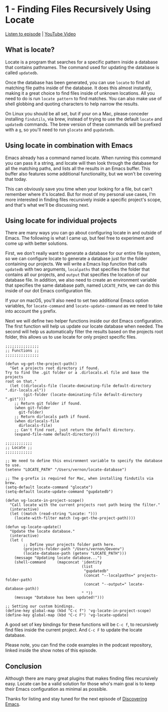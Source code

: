 # 1 - Finding Files Recursively Using Locate

[Listen to episode](https://www.discovering-emacs.com/2134279/12265945-1-finding-files-recursively-using-locate) | [YouTube Video](https://youtu.be/Qz8O9XWKFwM)

## What is locate?

Locate is a program that searches for a specific pattern inside a database that contains pathnames. The command used for updating the database is called `updatedb`.

Once the database has been generated, you can use `locate` to find all matching file paths inside of the database. It does this almost instantly, making it a great choice to find files inside of unknown locations. All you need to do is run `locate pattern` to find matches. You can also make use of shell globbing and quoting characters to help narrow the results.

On Linux you should be all set, but if your on a Mac, please conceder installing `findutils`, via brew, instead of trying to use the default `locate` and `updatedb` commands. The brew version of these commands will be prefixed with a `g`, so you'll need to run `glocate` and `gupdatedb`.

## Using locate in combination with Emacs

Emacs already has a command named locate. When running this command you can pass it a string, and locate will then look through the database for all the matching paths, and lists all the results in an Emacs buffer. This buffer also features some additional functionality, but we won't be covering that today.

This can obviously save you time when your looking for a file, but can't remember where it's located. But for most of my personal use cases, I'm more interested in finding files recursively inside a specific project's scope, and that's what we'll be discussing next.

## Using locate for individual projects

There are many ways you can go about configuring locate in and outside of Emacs. The following is what I came up, but feel free to experiment and come up with better solutions.

First, we don't really want to generate a database for our entire file system, so we can configure locate to generate a database just for the folder containing our projects. We will write a Emacs lisp function that calls `updatedb` with two arguments, `localpaths` that specifies the folder that contains all our projects, and `output` that specifies the location of our database file. In addition, we also need to create an environment variable that specifies the same database path, named `LOCATE_PATH`, we can do this inside of our dot Emacs configuration file.

If your on macOS, you'll also need to set two additional Emacs option variables, for `locate-command` and `locate-update-command` as we need to take into account the `g` prefix.

Next we will define two helper functions inside our dot Emacs configuration. The first function will help us update our locate database when needed. The second will help us automatically filter the results based on the projects root folder, this allows us to use locate for only project specific files.

```Lisp
;;;;;;;;;;;;;;;
;; Functions ;;
;;;;;;;;;;;;;;;

(defun vg-get-the-project-path()
  "Get a projects root directory if found.
Try to find the .git folder or a .dirlocals.el file and base the projects
root on that."
  (let ((dirlocals-file (locate-dominating-file default-directory ".dir-locals.el"))
        (git-folder (locate-dominating-file default-directory ".git")))
    ;; Return git folder if found.
    (when git-folder
      git-folder)
    ;; Return dirlocals path if found.
    (when dirlocals-file
      dirlocals-file)
    ;; Can't find root, just return the default directory.
    (expand-file-name default-directory)))

;;;;;;;;;;;;
;; Locate ;;
;;;;;;;;;;;;

;; We need to define this environment variable to specify the database to use.
(setenv "LOCATE_PATH" "/Users/vernon/locate-database")

;; The g-prefix is required for Mac, when installing findutils via brew.
(setq-default locate-command "glocate")
(setq-default locate-update-command "gupdatedb")

(defun vg-locate-in-project-scope()
  "Call locate with the current projects root path being the filter."
  (interactive)
  (let ((match (read-string "Locate: ")))
    (locate-with-filter match (vg-get-the-project-path))))

(defun vg-locate-update()
  "Update the locate database."
  (interactive)
  (let (
        ;; Define your projects folder path here.
        (projects-folder-path "/Users/vernon/Devenv")
        (locate-database-path (getenv "LOCATE_PATH")))
    (message "Updating locate database...")
    (shell-command     (mapconcat 'identity
                                  (list
                                   "gupdatedb"
                                   (concat "--localpaths=" projects-folder-path)
                                   (concat "--output=" locate-database-path))
                                  " "))
    (message "Database has been updated!")))

;; Setting our custom bindings.
(define-key global-map (kbd "C-c f") 'vg-locate-in-project-scope)
(define-key global-map (kbd "C-c F") 'vg-locate-update)
```

A good set of key bindings for these functions will be `C-c f`, to recursively find files inside the current project. And `C-c F` to update the locate database.

Please note, you can find the code examples in the podcast repository, linked inside the show notes of this episode.

## Conclusion

Although there are many great plugins that makes finding files recursively easy. Locate can be a valid solution for those who's main goal is to keep their Emacs configuration as minimal as possible.

Thanks for listing and stay tuned for the next episode of [Discovering Emacs](https://www.discovering-emacs.com).
